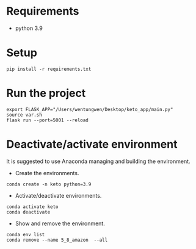 # Requirements
- python 3.9

# Setup
```shell
pip install -r requirements.txt
```

# Run the project
```shell
export FLASK_APP="/Users/wentungwen/Desktop/keto_app/main.py"
source var.sh
flask run --port=5001 --reload
```


# Deactivate/activate environment
It is suggested to use Anaconda managing and building the environment.

- Create the environments.
```shell
conda create -n keto python=3.9
```

- Activate/deactivate environments.
```shell
conda activate keto
conda deactivate
```

- Show and remove the environment.
```shell
conda env list 
conda remove --name 5_8_amazon  --all
```

